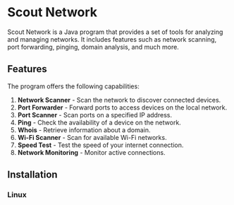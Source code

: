 # Scout Network

Scout Network is a Java program that provides a set of tools for analyzing and managing networks. It includes features such as network scanning, port forwarding, pinging, domain analysis, and much more.

## Features

The program offers the following capabilities:

1. **Network Scanner** - Scan the network to discover connected devices.
2. **Port Forwarder** - Forward ports to access devices on the local network.
3. **Port Scanner** - Scan ports on a specified IP address.
4. **Ping** - Check the availability of a device on the network.
5. **Whois** - Retrieve information about a domain.
6. **Wi-Fi Scanner** - Scan for available Wi-Fi networks.
7. **Speed Test** - Test the speed of your internet connection.
8. **Network Monitoring** - Monitor active connections.

## Installation

### Linux
